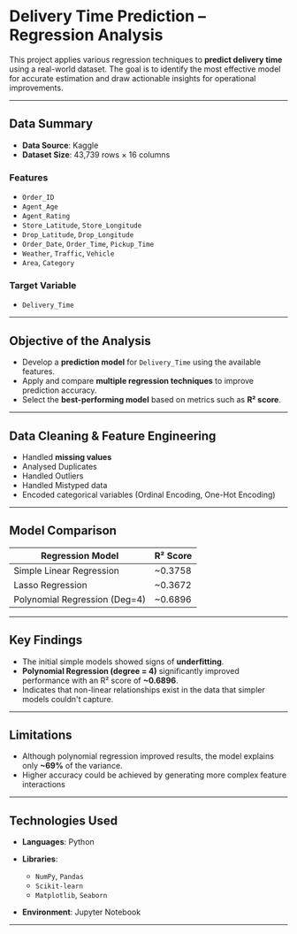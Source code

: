 # Delivery Time Prediction – Regression Analysis

This project applies various regression techniques to **predict delivery time** using a real-world dataset. The goal is to identify the most effective model for accurate estimation and draw actionable insights for operational improvements.

---

## Data Summary

* **Data Source**: Kaggle
* **Dataset Size**: 43,739 rows × 16 columns

### Features

* `Order_ID`
* `Agent_Age`
* `Agent_Rating`
* `Store_Latitude`, `Store_Longitude`
* `Drop_Latitude`, `Drop_Longitude`
* `Order_Date`, `Order_Time`, `Pickup_Time`
* `Weather`, `Traffic`, `Vehicle`
* `Area`, `Category`

### Target Variable

* `Delivery_Time`

---

## Objective of the Analysis

* Develop a **prediction model** for `Delivery_Time` using the available features.
* Apply and compare **multiple regression techniques** to improve prediction accuracy.
* Select the **best-performing model** based on metrics such as **R² score**.

---

##  Data Cleaning & Feature Engineering

- Handled **missing values**
- Analysed Duplicates
- Handled Outliers
- Handled Mistyped data
- Encoded categorical variables (Ordinal Encoding, One-Hot Encoding)

---

## Model Comparison

| Regression Model              | R² Score |
| ----------------------------- | -------- |
| Simple Linear Regression      | \~0.3758 |
| Lasso Regression              | \~0.3672 |
| Polynomial Regression (Deg=4) | \~0.6896 |

---

## Key Findings

* The initial simple models showed signs of **underfitting**.
* **Polynomial Regression (degree = 4)** significantly improved performance with an R² score of **\~0.6896**.
* Indicates that non-linear relationships exist in the data that simpler models couldn't capture.

---

## Limitations

* Although polynomial regression improved results, the model explains only **\~69%** of the variance.
* Higher accuracy could be achieved by generating more complex feature interactions

---

##  Technologies Used

* **Languages**: Python
* **Libraries**:

  * `NumPy`, `Pandas`
  * `Scikit-learn`
  * `Matplotlib`, `Seaborn`
* **Environment**: Jupyter Notebook

---
